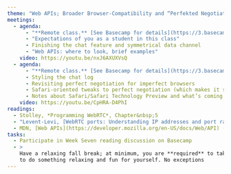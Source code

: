 ```yaml
---
theme: "Web APIs; Broader Browser-Compatibility and “Perfekted Negotiation”"
meetings:
  - agenda:
      - "**Remote class.** [See Basecamp for details](https://3.basecamp.com/3058761/buckets/23600578/messages/4214505593)"
      - "Expectations of you as a student in this class"
      - Finishing the chat feature and symmetrical data channel
      - "Web APIs: where to look, brief examples"
    video: https://youtu.be/nxJ6AXUXVsQ
  - agenda:
      - "**Remote class.** [See Basecamp for details](https://3.basecamp.com/3058761/buckets/23600578/messages/4224400460)"
      - Styling the chat log
      - Revisiting perfect negotiation for imperfect browsers
      - Safari-oriented tweaks to perfect negotiation (which makes it somewhat less perfect)
      - Notes about Safari/Safari Technology Preview and what’s coming
    video: https://youtu.be/CpHRA-D4PhI
readings:
  - Stolley, *Programming WebRTC*, Chapter&nbsp;5
  - "Levent-Levi, [WebRTC ports: Understanding IP addresses and port ranges in WebRTC](https://bloggeek.me/webrtc-ports-ip-addresses/)"
  - MDN, [Web APIs](https://developer.mozilla.org/en-US/docs/Web/API) (browse Specifications list)
tasks:
  - Participate in Week Seven reading discussion on Basecamp
  - >
    Have a relaxing fall break; at minimum, you are **required** to take at least a couple of hours
    to do something relaxing and fun for yourself. No exceptions
---
```


<!--

Signaling alternatives
  - Vanderbyl, [Why you don't need Socket.io](https://codeburst.io/why-you-don-t-need-socket-io-6848f1c871cd)
  - MDN, [Writing WebSocket client applications](https://developer.mozilla.org/en-US/docs/Web/API/WebSockets_API/Writing_WebSocket_client_applications)


-->
